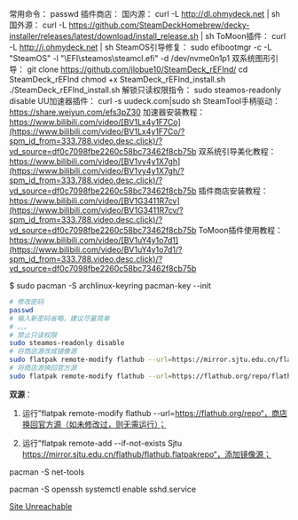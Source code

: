 常用命令： passwd 插件商店： 国内源： curl -L http://dl.ohmydeck.net | sh 国外源： curl -L https://github.com/SteamDeckHomebrew/decky-installer/releases/latest/download/install_release.sh | sh ToMoon插件： curl -L http://i.ohmydeck.net | sh SteamOS引导修复： sudo efibootmgr -c -L "SteamOS" -l "\EFI\steamos\steamcl.efi" -d /dev/nvme0n1p1 双系统图形引导： git clone https://github.com/jlobue10/SteamDeck_rEFInd/ cd SteamDeck_rEFInd chmod +x SteamDeck_rEFInd_install.sh ./SteamDeck_rEFInd_install.sh 解锁只读权限指令： sudo steamos-readonly disable UU加速器插件： curl -s uudeck.com|sudo sh SteamTool手柄驱动：https://share.weiyun.com/efs3pZ30 加速器安装教程：https://www.bilibili.com/video/[BV1Lx4y1F7Co](https://www.bilibili.com/video/BV1Lx4y1F7Co/?spm_id_from=333.788.video.desc.click)/?vd_source=df0c7098fbe2260c58bc73462f8cb75b 双系统引导美化教程：https://www.bilibili.com/video/[BV1vy4y1X7gh](https://www.bilibili.com/video/BV1vy4y1X7gh/?spm_id_from=333.788.video.desc.click)/?vd_source=df0c7098fbe2260c58bc73462f8cb75b 插件商店安装教程：https://www.bilibili.com/video/[BV1G3411R7cv](https://www.bilibili.com/video/BV1G3411R7cv/?spm_id_from=333.788.video.desc.click)/?vd_source=df0c7098fbe2260c58bc73462f8cb75b ToMoon插件使用教程：https://www.bilibili.com/video/[BV1uY4y1o7d1](https://www.bilibili.com/video/BV1uY4y1o7d1/?spm_id_from=333.788.video.desc.click)/?vd_source=df0c7098fbe2260c58bc73462f8cb75b

$ sudo pacman -S archlinux-keyring
pacman-key --init


```bash
# 修改密码
passwd
# 输入新密码省略，建议尽量简单
# 。。。
# 禁止只读权限
sudo steamos-readonly disable
# 将商店源改成镜像源
sudo flatpak remote-modify flathub --url=https://mirror.sjtu.edu.cn/flathub
# 将商店源换回官方源
sudo flatpak remote-modify flathub --url=https://flathub.org/repo/flathub.flatpakrepo
```

**双源**：

1. 运行”flatpak remote-modify flathub --url=https://flathub.org/repo“，商店换回官方源（如未修改过，则无需运行）；

2. 运行”flatpak remote-add --if-not-exists Sjtu https://mirror.sjtu.edu.cn/flathub/flathub.flatpakrepo“，添加镜像源；

pacman -S net-tools

pacman -S openssh
systemctl enable sshd.service

[Site Unreachable](https://www.reddit.com/r/SteamDeck/comments/u03x6g/missing_vpn_plugin/)